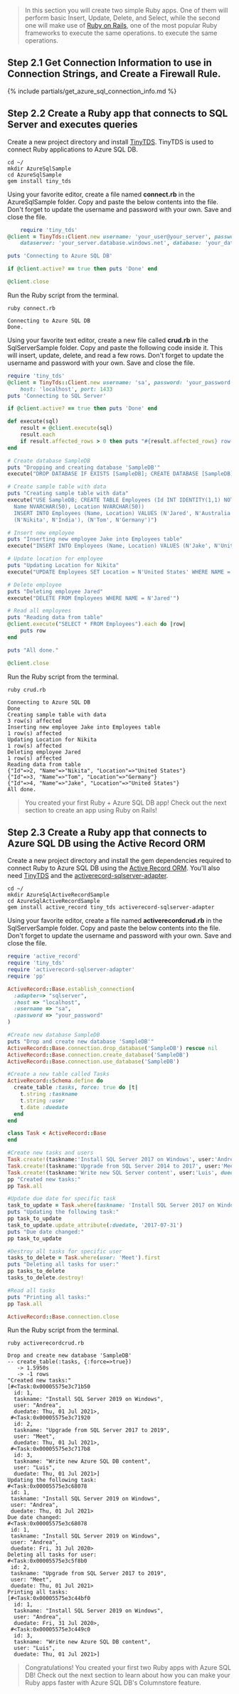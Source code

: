 
> In this section you will create two simple Ruby apps. One of them will perform basic Insert, Update, Delete, and Select, while the second one will make use of [Ruby on Rails](http://rubyonrails.org/), one of the most popular Ruby frameworks to execute the same operations. to execute the same operations.

## Step 2.1 Get Connection Information to use in Connection Strings, and Create a Firewall Rule.

{% include partials/get_azure_sql_connection_info.md %}


## Step 2.2 Create a Ruby app that connects to SQL Server and executes queries

Create a new project directory and install [TinyTDS](https://github.com/rails-sqlserver/tiny_tds). TinyTDS is used to connect Ruby applications to Azure SQL DB.

```terminal
cd ~/
mkdir AzureSqlSample
cd AzureSqlSample
gem install tiny_tds
```

Using your favorite editor, create a file named **connect.rb** in the AzureSqlSample folder. Copy and paste the below contents into the file. Don't forget to update the username and password with your own. Save and close the file.

```ruby
    require 'tiny_tds'
@client = TinyTds::Client.new username: 'your_user@your_server', password: 'your_password',
    dataserver: 'your_server.database.windows.net', database: 'your_database', azure: true

puts 'Connecting to Azure SQL DB'

if @client.active? == true then puts 'Done' end

@client.close
```

Run the Ruby script from the terminal.

```terminal
ruby connect.rb
```

```results
Connecting to Azure SQL DB
Done.
```

Using your favorite text editor, create a new file called **crud.rb** in the SqlServerSample folder. Copy and paste the following code inside it. This will insert, update, delete, and read a few rows. Don't forget to update the username and password with your own. Save and close the file.

```ruby
require 'tiny_tds'
@client = TinyTds::Client.new username: 'sa', password: 'your_password',
    host: 'localhost', port: 1433
puts 'Connecting to SQL Server'

if @client.active? == true then puts 'Done' end

def execute(sql)
    result = @client.execute(sql)
    result.each
    if result.affected_rows > 0 then puts "#{result.affected_rows} row(s) affected" end
end

# Create database SampleDB
puts "Dropping and creating database 'SampleDB'"
execute("DROP DATABASE IF EXISTS [SampleDB]; CREATE DATABASE [SampleDB];")

# Create sample table with data
puts "Creating sample table with data"
execute("USE SampleDB; CREATE TABLE Employees (Id INT IDENTITY(1,1) NOT NULL PRIMARY KEY, 
  Name NVARCHAR(50), Location NVARCHAR(50))
  INSERT INTO Employees (Name, Location) VALUES (N'Jared', N'Australia'),
  (N'Nikita', N'India'), (N'Tom', N'Germany')")

# Insert new employee
puts "Inserting new employee Jake into Employees table"
execute("INSERT INTO Employees (Name, Location) VALUES (N'Jake', N'United States')")

# Update location for employee
puts "Updating Location for Nikita"
execute("UPDATE Employees SET Location = N'United States' WHERE NAME = N'Nikita'")

# Delete employee
puts "Deleting employee Jared"
execute("DELETE FROM Employees WHERE NAME = N'Jared'")

# Read all employees
puts "Reading data from table"
@client.execute("SELECT * FROM Employees").each do |row|
    puts row
end

puts "All done."

@client.close
```

Run the Ruby script from the terminal.

```terminal
ruby crud.rb
````

```results
Connecting to Azure SQL DB
Done
Creating sample table with data
3 row(s) affected
Inserting new employee Jake into Employees table
1 row(s) affected
Updating Location for Nikita
1 row(s) affected
Deleting employee Jared
1 row(s) affected
Reading data from table
{"Id"=>2, "Name"=>"Nikita", "Location"=>"United States"}
{"Id"=>3, "Name"=>"Tom", "Location"=>"Germany"}
{"Id"=>4, "Name"=>"Jake", "Location"=>"United States"}
All done.
```

> You created your first Ruby + Azure SQL DB app! Check out the next section to create an app using Ruby on Rails!

## Step 2.3 Create a Ruby app that connects to Azure SQL DB using the Active Record ORM 

Create a new project directory and install the gem dependencies required to connect Ruby to Azure SQL DB using the [Active Record ORM](http://guides.rubyonrails.org/active_record_basics.html#active-record-as-an-orm-framework). You'll also need [TinyTDS](https://github.com/rails-sqlserver/tiny_tds) and the [activerecord-sqlserver-adapter](https://github.com/rails-sqlserver/activerecord-sqlserver-adapter). 

```terminal
cd ~/
mkdir AzureSqlActiveRecordSample
cd AzureSqlActiveRecordSample
gem install active_record tiny_tds activerecord-sqlserver-adapter
```

Using your favorite editor, create a file named **activerecordcrud.rb** in the SqlServerSample folder. Copy and paste the below contents into the file. Don't forget to update the username and password with your own. Save and close the file.

```ruby
require 'active_record'
require 'tiny_tds'
require 'activerecord-sqlserver-adapter'
require 'pp'

ActiveRecord::Base.establish_connection(
  :adapter=> "sqlserver",
  :host => "localhost",
  :username => "sa",
  :password => "your_password"
)

#Create new database SampleDB
puts "Drop and create new database 'SampleDB'"
ActiveRecord::Base.connection.drop_database('SampleDB') rescue nil 
ActiveRecord::Base.connection.create_database('SampleDB')
ActiveRecord::Base.connection.use_database('SampleDB')

#Create a new table called Tasks
ActiveRecord::Schema.define do
  create_table :tasks, force: true do |t|
    t.string :taskname
    t.string :user
    t.date :duedate
  end 
end

class Task < ActiveRecord::Base
end

#Create new tasks and users
Task.create!(taskname:'Install SQL Server 2017 on Windows', user:'Andrea', duedate: '2017-07-01')
Task.create!(taskname:'Upgrade from SQL Server 2014 to 2017', user:'Meet', duedate: '2017-07-01')
Task.create!(taskname:'Write new SQL Server content', user:'Luis', duedate: '2017-07-01')
pp "Created new tasks:"
pp Task.all

#Update due date for specific task
task_to_update = Task.where(taskname: 'Install SQL Server 2017 on Windows').where(user: 'Andrea').first
puts "Updating the following task:"
pp task_to_update
task_to_update.update_attribute(:duedate, '2017-07-31')
puts "Due date changed:"
pp task_to_update

#Destroy all tasks for specific user
tasks_to_delete = Task.where(user: 'Meet').first
puts "Deleting all tasks for user:"
pp tasks_to_delete
tasks_to_delete.destroy!

#Read all tasks
puts "Printing all tasks:"
pp Task.all

ActiveRecord::Base.connection.close
```

Run the Ruby script from the terminal.

```terminal
ruby activerecordcrud.rb
```

```results
Drop and create new database 'SampleDB'
-- create_table(:tasks, {:force=>true})
   -> 1.5950s
   -> -1 rows
"Created new tasks:"
[#<Task:0x00005575e3c71b50
  id: 1,
  taskname: "Install SQL Server 2019 on Windows",
  user: "Andrea",
  duedate: Thu, 01 Jul 2021>,
 #<Task:0x00005575e3c71920
  id: 2,
  taskname: "Upgrade from SQL Server 2017 to 2019",
  user: "Meet",
  duedate: Thu, 01 Jul 2021>,
 #<Task:0x00005575e3c717b8
  id: 3,
  taskname: "Write new Azure SQL DB content",
  user: "Luis",
  duedate: Thu, 01 Jul 2021>]
Updating the following task:
#<Task:0x00005575e3c68078
 id: 1,
 taskname: "Install SQL Server 2019 on Windows",
 user: "Andrea",
 duedate: Thu, 01 Jul 2021>
Due date changed:
#<Task:0x00005575e3c68078
 id: 1,
 taskname: "Install SQL Server 2019 on Windows",
 user: "Andrea",
 duedate: Fri, 31 Jul 2020>
Deleting all tasks for user:
#<Task:0x00005575e3c5f8b0
 id: 2,
 taskname: "Upgrade from SQL Server 2017 to 2019",
 user: "Meet",
 duedate: Thu, 01 Jul 2021>
Printing all tasks:
[#<Task:0x00005575e3c44bf0
  id: 1,
  taskname: "Install SQL Server 2019 on Windows",
  user: "Andrea",
  duedate: Fri, 31 Jul 2020>,
 #<Task:0x00005575e3c449c0
  id: 3,
  taskname: "Write new Azure SQL DB content",
  user: "Luis",
  duedate: Thu, 01 Jul 2021>]

  ```

> Congratulations! You created your first two Ruby apps with Azure SQL DB! Check out the next section to learn about how you can make your Ruby apps faster with Azure SQL DB's Columnstore feature.

